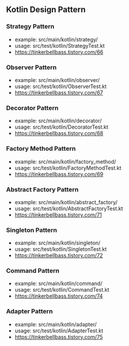 ## Kotlin Design Pattern

### Strategy Pattern

- example: src/main/kotlin/strategy/
- usage: src/test/kotlin/StrategyTest.kt
- https://tinkerbellbass.tistory.com/66

### Observer Pattern

- example: src/main/kotlin/observer/
- usage: src/test/kotlin/ObserverTest.kt
- https://tinkerbellbass.tistory.com/67

### Decorator Pattern

- example: src/main/kotlin/decorator/
- usage: src/test/kotlin/DecoratorTest.kt
- https://tinkerbellbass.tistory.com/68

### Factory Method Pattern

- example: src/main/kotlin/factory_method/
- usage: src/test/kotlin/FactoryMethodTest.kt
- https://tinkerbellbass.tistory.com/69

### Abstract Factory Pattern

- example: src/main/kotlin/abstract_factory/
- usage: src/test/kotlin/AbstractFactoryTest.kt
- https://tinkerbellbass.tistory.com/71

### Singleton Pattern

- example: src/main/kotlin/singleton/
- usage: src/test/kotlin/SingletonTest.kt
- https://tinkerbellbass.tistory.com/72

### Command Pattern

- example: src/main/kotlin/command/
- usage: src/test/kotlin/CommandTest.kt
- https://tinkerbellbass.tistory.com/74

### Adapter Pattern

- example: src/main/kotlin/adapter/
- usage: src/test/kotlin/AdapterTest.kt
- https://tinkerbellbass.tistory.com/75